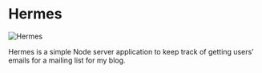 # Hermes

![Hermes](http://i.imgur.com/UoEntto.jpg)

Hermes is a simple Node server application to keep track of getting users' emails for a mailing list for my blog.
